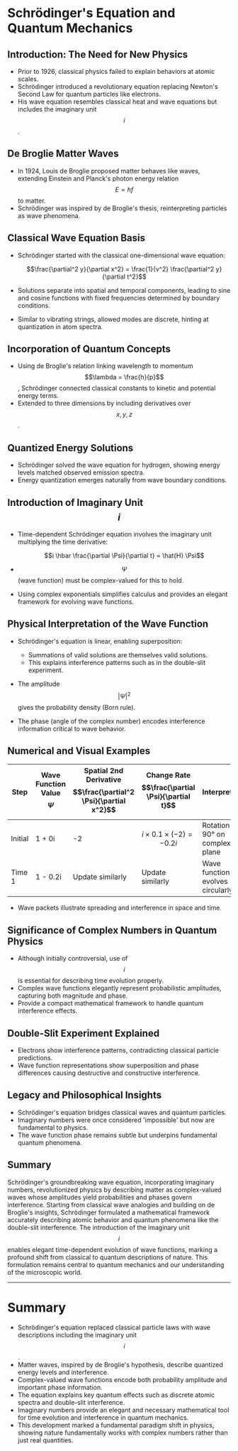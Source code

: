 # Schrödinger's Equation and Quantum Mechanics

## Introduction: The Need for New Physics
- Prior to 1926, classical physics failed to explain behaviors at atomic scales.
- Schrödinger introduced a revolutionary equation replacing Newton's Second Law for quantum particles like electrons.
- His wave equation resembles classical heat and wave equations but includes the imaginary unit $$i$$.

## De Broglie Matter Waves
- In 1924, Louis de Broglie proposed matter behaves like waves, extending Einstein and Planck's photon energy relation $$E=hf$$ to matter.
- Schrödinger was inspired by de Broglie's thesis, reinterpreting particles as wave phenomena.

## Classical Wave Equation Basis
- Schrödinger started with the classical one-dimensional wave equation:

  $$\frac{\partial^2 y}{\partial x^2} = \frac{1}{v^2} \frac{\partial^2 y}{\partial t^2}$$

- Solutions separate into spatial and temporal components, leading to sine and cosine functions with fixed frequencies determined by boundary conditions.
- Similar to vibrating strings, allowed modes are discrete, hinting at quantization in atom spectra.

## Incorporation of Quantum Concepts
- Using de Broglie's relation linking wavelength to momentum $$\lambda = \frac{h}{p}$$, Schrödinger connected classical constants to kinetic and potential energy terms.
- Extended to three dimensions by including derivatives over $$x, y, z$$.

## Quantized Energy Solutions
- Schrödinger solved the wave equation for hydrogen, showing energy levels matched observed emission spectra.
- Energy quantization emerges naturally from wave boundary conditions.

## Introduction of Imaginary Unit $$i$$
- Time-dependent Schrödinger equation involves the imaginary unit multiplying the time derivative:

  $$i \hbar \frac{\partial \Psi}{\partial t} = \hat{H} \Psi$$

- $$\Psi$$ (wave function) must be complex-valued for this to hold.
- Using complex exponentials simplifies calculus and provides an elegant framework for evolving wave functions.

## Physical Interpretation of the Wave Function
- Schrödinger's equation is linear, enabling superposition:
  - Summations of valid solutions are themselves valid solutions.
  - This explains interference patterns such as in the double-slit experiment.

- The amplitude $$|\Psi|^2$$ gives the probability density (Born rule).
- The phase (angle of the complex number) encodes interference information critical to wave behavior.

## Numerical and Visual Examples
| Step | Wave Function Value $$\Psi$$ | Spatial 2nd Derivative $$\frac{\partial^2 \Psi}{\partial x^2}$$ | Change Rate $$\frac{\partial \Psi}{\partial t}$$ | Interpretation |
|-------|-------------------------|--------------------------------------------|----------------------------|----------------|
| Initial | 1 + 0i | -2 | $$i \times 0.1 \times (-2) = -0.2i$$ | Rotation by 90° on complex plane |
| Time 1 | 1 - 0.2i | Update similarly | Update similarly | Wave function evolves circularly |

- Wave packets illustrate spreading and interference in space and time.

## Significance of Complex Numbers in Quantum Physics
- Although initially controversial, use of $$i$$ is essential for describing time evolution properly.
- Complex wave functions elegantly represent probabilistic amplitudes, capturing both magnitude and phase.
- Provide a compact mathematical framework to handle quantum interference effects.

## Double-Slit Experiment Explained
- Electrons show interference patterns, contradicting classical particle predictions.
- Wave function representations show superposition and phase differences causing destructive and constructive interference.

## Legacy and Philosophical Insights
- Schrödinger's equation bridges classical waves and quantum particles.
- Imaginary numbers were once considered 'impossible' but now are fundamental to physics.
- The wave function phase remains subtle but underpins fundamental quantum phenomena.

## Summary
Schrödinger's groundbreaking wave equation, incorporating imaginary numbers, revolutionized physics by describing matter as complex-valued waves whose amplitudes yield probabilities and phases govern interference. Starting from classical wave analogies and building on de Broglie's insights, Schrödinger formulated a mathematical framework accurately describing atomic behavior and quantum phenomena like the double-slit interference. The introduction of the imaginary unit $$i$$ enables elegant time-dependent evolution of wave functions, marking a profound shift from classical to quantum descriptions of nature. This formulation remains central to quantum mechanics and our understanding of the microscopic world.

---

# Summary

- Schrödinger's equation replaced classical particle laws with wave descriptions including the imaginary unit $$i$$.
- Matter waves, inspired by de Broglie's hypothesis, describe quantized energy levels and interference.
- Complex-valued wave functions encode both probability amplitude and important phase information.
- The equation explains key quantum effects such as discrete atomic spectra and double-slit interference.
- Imaginary numbers provide an elegant and necessary mathematical tool for time evolution and interference in quantum mechanics.
- This development marked a fundamental paradigm shift in physics, showing nature fundamentally works with complex numbers rather than just real quantities.

